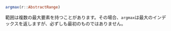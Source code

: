 ```julia
argmax(r::AbstractRange)
```

範囲は複数の最大要素を持つことがあります。その場合、`argmax`は最大のインデックスを返しますが、必ずしも最初のものではありません。
